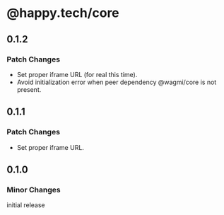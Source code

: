 # @happy.tech/core

## 0.1.2

### Patch Changes

- Set proper iframe URL (for real this time).
- Avoid initialization error when peer dependency @wagmi/core is not present.

## 0.1.1

### Patch Changes

- Set proper iframe URL.

## 0.1.0

### Minor Changes

initial release
